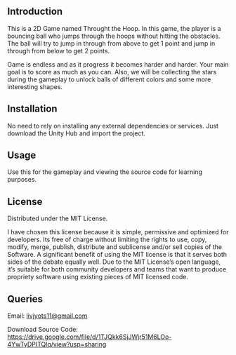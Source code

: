 ## Introduction
 
This is a 2D Game named Throught the Hoop. In this game, the player is a bouncing ball who jumps through the hoops without hitting the obstacles. The ball will try to jump in through from above to get 1 point and jump in through from below to get 2 points. 

Game is endless and as it progress it becomes harder and harder. Your main goal is to score as much as you can. Also, we will be collecting the stars during the gameplay to unlock balls of different colors and some more interesting shapes.


## Installation

No need to rely on installing any external dependencies or services. Just download the Unity Hub and import the project.


## Usage

Use this for the gameplay and viewing the source code for learning purposes.

## License
Distributed under the MIT License. 

I have chosen this license because it is simple, permissive and optimized for developers. Its free of charge without limiting the rights to use, copy, modify, merge, publish, distribute and sublicense and/or sell copies of the Software. A significant benefit of using the MIT license is that it serves both sides of the debate equally well. Due to the MIT License’s open language, it’s suitable for both community developers and teams that want to produce propriety software using existing pieces of MIT licensed code.

## Queries
Email: livjyots11@gmail.com

Download Source Code: https://drive.google.com/file/d/1TJQkk6SjJWjr51M6LOo-4YwTyDPITQlq/view?usp=sharing
